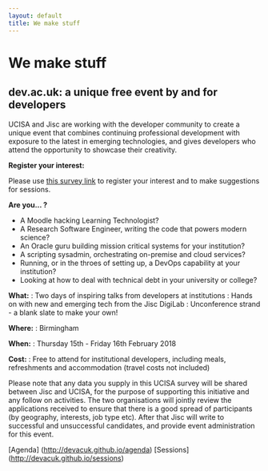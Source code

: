 ```yaml
---
layout: default
title: We make stuff
---
```

# We make stuff
## dev.ac.uk: a unique free event by and for developers

UCISA and Jisc are working with the developer community to create a unique event that combines continuing professional development with exposure to the latest in emerging technologies, and gives developers who attend the opportunity to showcase their creativity.
 
__Register your interest:__

Please use <a href="https://survey.vovici.com/se/31A1841621F17639">this survey link</a> to register your interest and to make suggestions for sessions.

__Are you... ?__
 * A Moodle hacking Learning Technologist?
 * A Research Software Engineer, writing the code that powers modern science?
 * An Oracle guru building mission critical systems for your institution?
 * A scripting sysadmin, orchestrating on-premise and cloud services?
 * Running, or in the throes of setting up, a DevOps capability at your institution?
 * Looking at how to deal with technical debt in your university or college?

__What:__
: Two days of inspiring talks from developers at institutions
: Hands on with new and emerging tech from the Jisc DigiLab
: Unconference strand - a blank slate to make your own!

__Where:__
: Birmingham

__When:__
: Thursday 15th - Friday 16th February 2018

__Cost:__
: Free to attend for institutional developers, including meals, refreshments and accommodation (travel costs not included)

Please note that any data you supply in this UCISA survey will be shared between Jisc and UCISA, for the purpose of supporting this initiative and any follow on activities.    The two organisations will jointly review the applications received to ensure that there is a good spread of participants (by geography, interests, job type etc).  After that Jisc will write to successful and unsuccessful candidates, and provide event administration for this event.

[Agenda] (http://devacuk.github.io/agenda)
[Sessions] (http://devacuk.github.io/sessions)

